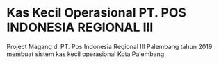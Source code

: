 # Kas Kecil Operasional PT. POS INDONESIA REGIONAL III

Project Magang di PT. Pos Indonesia Regional III Palembang tahun 2019 membuat sistem kas kecil operasional Kota Palembang
